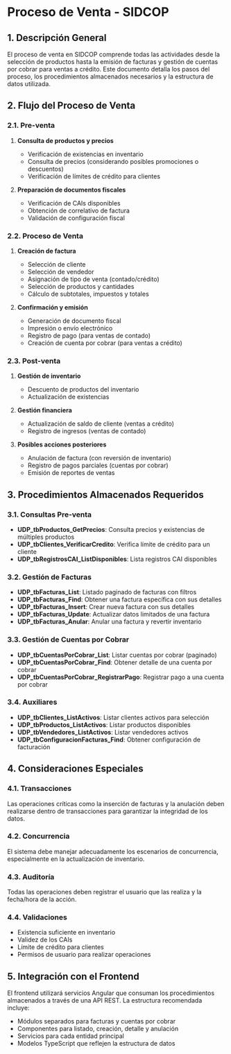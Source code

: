 # Proceso de Venta - SIDCOP

## 1. Descripción General

El proceso de venta en SIDCOP comprende todas las actividades desde la selección de productos hasta la emisión de facturas y gestión de cuentas por cobrar para ventas a crédito. Este documento detalla los pasos del proceso, los procedimientos almacenados necesarios y la estructura de datos utilizada.

## 2. Flujo del Proceso de Venta

### 2.1. Pre-venta

1. **Consulta de productos y precios**
   - Verificación de existencias en inventario
   - Consulta de precios (considerando posibles promociones o descuentos)
   - Verificación de límites de crédito para clientes

2. **Preparación de documentos fiscales**
   - Verificación de CAIs disponibles
   - Obtención de correlativo de factura
   - Validación de configuración fiscal

### 2.2. Proceso de Venta

1. **Creación de factura**
   - Selección de cliente
   - Selección de vendedor
   - Asignación de tipo de venta (contado/crédito)
   - Selección de productos y cantidades
   - Cálculo de subtotales, impuestos y totales

2. **Confirmación y emisión**
   - Generación de documento fiscal
   - Impresión o envío electrónico
   - Registro de pago (para ventas de contado)
   - Creación de cuenta por cobrar (para ventas a crédito)

### 2.3. Post-venta

1. **Gestión de inventario**
   - Descuento de productos del inventario
   - Actualización de existencias

2. **Gestión financiera**
   - Actualización de saldo de cliente (ventas a crédito)
   - Registro de ingresos (ventas de contado)

3. **Posibles acciones posteriores**
   - Anulación de factura (con reversión de inventario)
   - Registro de pagos parciales (cuentas por cobrar)
   - Emisión de reportes de ventas

## 3. Procedimientos Almacenados Requeridos

### 3.1. Consultas Pre-venta

- **UDP_tbProductos_GetPrecios**: Consulta precios y existencias de múltiples productos
- **UDP_tbClientes_VerificarCredito**: Verifica límite de crédito para un cliente
- **UDP_tbRegistrosCAI_ListDisponibles**: Lista registros CAI disponibles

### 3.2. Gestión de Facturas

- **UDP_tbFacturas_List**: Listado paginado de facturas con filtros
- **UDP_tbFacturas_Find**: Obtener una factura específica con sus detalles
- **UDP_tbFacturas_Insert**: Crear nueva factura con sus detalles
- **UDP_tbFacturas_Update**: Actualizar datos limitados de una factura
- **UDP_tbFacturas_Anular**: Anular una factura y revertir inventario

### 3.3. Gestión de Cuentas por Cobrar

- **UDP_tbCuentasPorCobrar_List**: Listar cuentas por cobrar (paginado)
- **UDP_tbCuentasPorCobrar_Find**: Obtener detalle de una cuenta por cobrar
- **UDP_tbCuentasPorCobrar_RegistrarPago**: Registrar pago a una cuenta por cobrar

### 3.4. Auxiliares

- **UDP_tbClientes_ListActivos**: Listar clientes activos para selección
- **UDP_tbProductos_ListActivos**: Listar productos disponibles
- **UDP_tbVendedores_ListActivos**: Listar vendedores activos
- **UDP_tbConfiguracionFacturas_Find**: Obtener configuración de facturación

## 4. Consideraciones Especiales

### 4.1. Transacciones

Las operaciones críticas como la inserción de facturas y la anulación deben realizarse dentro de transacciones para garantizar la integridad de los datos.

### 4.2. Concurrencia

El sistema debe manejar adecuadamente los escenarios de concurrencia, especialmente en la actualización de inventario.

### 4.3. Auditoría

Todas las operaciones deben registrar el usuario que las realiza y la fecha/hora de la acción.

### 4.4. Validaciones

- Existencia suficiente en inventario
- Validez de los CAIs
- Límite de crédito para clientes
- Permisos de usuario para realizar operaciones

## 5. Integración con el Frontend

El frontend utilizará servicios Angular que consuman los procedimientos almacenados a través de una API REST. La estructura recomendada incluye:

- Módulos separados para facturas y cuentas por cobrar
- Componentes para listado, creación, detalle y anulación
- Servicios para cada entidad principal
- Modelos TypeScript que reflejen la estructura de datos
